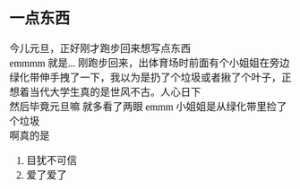 <font size=4 face='楷体'>

## 一点东西

今儿元旦，正好刚才跑步回来想写点东西  
emmmm 就是...
刚跑步回来，出体育场时前面有个小姐姐在旁边绿化带伸手拽了一下，我以为是扔了个垃圾或者揪了个叶子，正想着当代大学生真的是世风不古。人心日下  
然后毕竟元旦嘛 就多看了两眼 emmm 小姐姐是从绿化带里捡了个垃圾  
啊真的是

1. 目犹不可信
2. 爱了爱了

